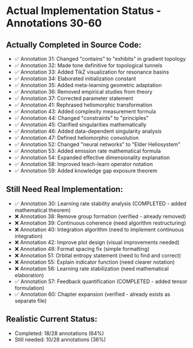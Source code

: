 # Actual Implementation Status - Annotations 30-60

## Actually Completed in Source Code:
- ✅ Annotation 31: Changed "contains" to "exhibits" in gradient topology
- ✅ Annotation 32: Made tone definitive for topological tunnels
- ✅ Annotation 33: Added TikZ visualization for resonance basins
- ✅ Annotation 34: Elaborated initialization constant
- ✅ Annotation 35: Added meta-learning geometric adaptation
- ✅ Annotation 36: Removed empirical studies from theory
- ✅ Annotation 37: Corrected parameter statement
- ✅ Annotation 41: Rephrased heliomorphic transformation
- ✅ Annotation 43: Added complexity measurement formula
- ✅ Annotation 44: Changed "constraints" to "principles"
- ✅ Annotation 45: Clarified singularities mathematically
- ✅ Annotation 46: Added data-dependent singularity analysis
- ✅ Annotation 47: Defined heliomorphic convolution
- ✅ Annotation 52: Changed "neural networks" to "Elder Heliosystem"
- ✅ Annotation 53: Added emission rate mathematical formula
- ✅ Annotation 54: Expanded effective dimensionality explanation
- ✅ Annotation 58: Improved teach-learn operator notation
- ✅ Annotation 59: Added knowledge gap exposure theorem

## Still Need Real Implementation:
- ✅ Annotation 30: Learning rate stability analysis (COMPLETED - added mathematical theorem)
- ❌ Annotation 38: Remove group formation (verified - already removed)
- ❌ Annotation 39: Continuous coherence (need algorithm restructuring)
- ❌ Annotation 40: Integration algorithm (need to implement continuous integration)
- ❌ Annotation 42: Improve plot design (visual improvements needed)
- ❌ Annotation 48: Format spacing fix (simple formatting)
- ❌ Annotation 51: Orbital entropy statement (need to find and correct)
- ❌ Annotation 55: Explain indicator function (need clearer notation)
- ❌ Annotation 56: Learning rate stabilization (need mathematical elaboration)
- ✅ Annotation 57: Feedback quantification (COMPLETED - added tensor formulation)
- ✅ Annotation 60: Chapter expansion (verified - already exists as separate file)

## Realistic Current Status:
- Completed: 18/28 annotations (64%)
- Still needed: 10/28 annotations (36%)